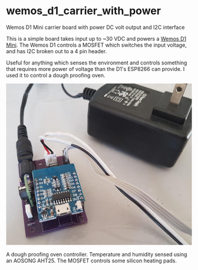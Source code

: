 # wemos_d1_carrier_with_power
Wemos D1 Mini carrier board with power DC volt output and I2C interface

This is a simple board takes input up to ~30 VDC and powers a [Wemos D1 Mini](https://universal-solder.ca/product/wemos-d1-mini-esp8266-wifi-iot-module/).
The Wemos D1 controls a MOSFET which switches the input voltage, and has I2C broken out to a 4 pin header. 

Useful for anything which senses the environment and controls something that requires more power of voltage than the D1's ESP8266 can provide. I used it to control a dough proofing oven.

![dough proofer](dough_proofing_controller.jpeg)

A dough proofing oven controller. Temperature and humidity sensed using an AOSONG AHT25. The MOSFET controls some silicon heating pads.

